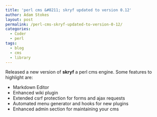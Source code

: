 ```yaml
---
title: 'perl cms &#8211; skryf updated to version 0.12'
author: Adam Stokes
layout: post
permalink: /perl-cms-skryf-updated-to-version-0-12/
categories:
  - Coder
  - perl
tags:
  - blog
  - cms
  - library
---
```

Released a new version of **skryf** a perl cms engine. Some features to highlight are:

  * Markdown Editor
  * Enhanced wiki plugin
  * Extended csrf protection for forms and ajax requests
  * Automated menu generator and hooks for new plugins
  * Enhanced admin section for maintaining your cms